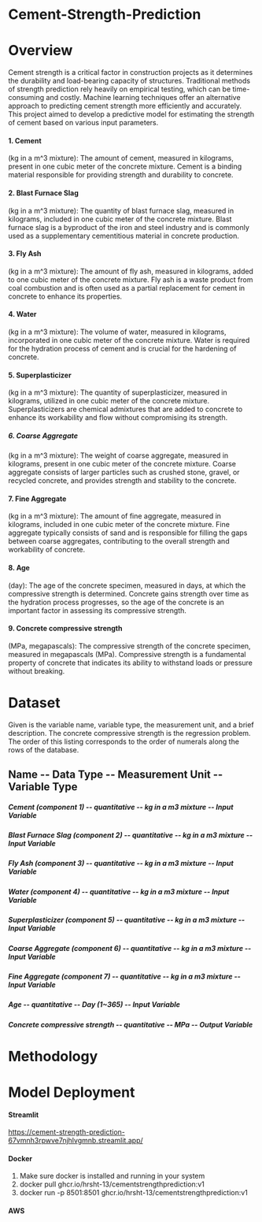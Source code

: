 # Cement-Strength-Prediction
# Overview
Cement strength is a critical factor in construction projects as it determines the durability and load-bearing capacity of structures. Traditional methods of strength prediction rely heavily on empirical testing, which can be time-consuming and costly. Machine learning techniques offer an alternative approach to predicting cement strength more efficiently and accurately. This project aimed to develop a predictive model for estimating the strength of cement based on various input parameters.

#### 1. Cement 
(kg in a m^3 mixture): The amount of cement, measured in kilograms, present in one cubic meter of the concrete mixture. Cement is a binding material responsible for providing strength and durability to concrete.

#### 2. Blast Furnace Slag 
(kg in a m^3 mixture): The quantity of blast furnace slag, measured in kilograms, included in one cubic meter of the concrete mixture. Blast furnace slag is a byproduct of the iron and steel industry and is commonly used as a supplementary cementitious material in concrete production.

#### 3. Fly Ash 
(kg in a m^3 mixture): The amount of fly ash, measured in kilograms, added to one cubic meter of the concrete mixture. Fly ash is a waste product from coal combustion and is often used as a partial replacement for cement in concrete to enhance its properties.

#### 4. Water
(kg in a m^3 mixture): The volume of water, measured in kilograms, incorporated in one cubic meter of the concrete mixture. Water is required for the hydration process of cement and is crucial for the hardening of concrete.

#### 5. Superplasticizer 
(kg in a m^3 mixture): The quantity of superplasticizer, measured in kilograms, utilized in one cubic meter of the concrete mixture. Superplasticizers are chemical admixtures that are added to concrete to enhance its workability and flow without compromising its strength.

##### 6. Coarse Aggregate
(kg in a m^3 mixture): The weight of coarse aggregate, measured in kilograms, present in one cubic meter of the concrete mixture. Coarse aggregate consists of larger particles such as crushed stone, gravel, or recycled concrete, and provides strength and stability to the concrete.

#### 7. Fine Aggregate
(kg in a m^3 mixture): The amount of fine aggregate, measured in kilograms, included in one cubic meter of the concrete mixture. Fine aggregate typically consists of sand and is responsible for filling the gaps between coarse aggregates, contributing to the overall strength and workability of concrete.

#### 8. Age
(day): The age of the concrete specimen, measured in days, at which the compressive strength is determined. Concrete gains strength over time as the hydration process progresses, so the age of the concrete is an important factor in assessing its compressive strength.

#### 9. Concrete compressive strength 
(MPa, megapascals): The compressive strength of the concrete specimen, measured in megapascals (MPa). Compressive strength is a fundamental property of concrete that indicates its ability to withstand loads or pressure without breaking.

# Dataset
Given is the variable name, variable type, the measurement unit, and a brief description. The concrete compressive strength is the regression problem. The order of this listing corresponds to the order of numerals along the rows of the database.

## Name -- Data Type -- Measurement Unit -- Variable Type

##### Cement (component 1) -- quantitative -- kg in a m3 mixture -- Input Variable

##### Blast Furnace Slag (component 2) -- quantitative -- kg in a m3 mixture -- Input Variable

##### Fly Ash (component 3) -- quantitative -- kg in a m3 mixture -- Input Variable

##### Water (component 4) -- quantitative -- kg in a m3 mixture -- Input Variable

##### Superplasticizer (component 5) -- quantitative -- kg in a m3 mixture -- Input Variable

##### Coarse Aggregate (component 6) -- quantitative -- kg in a m3 mixture -- Input Variable

##### Fine Aggregate (component 7) -- quantitative -- kg in a m3 mixture -- Input Variable

##### Age -- quantitative -- Day (1~365) -- Input Variable

##### Concrete compressive strength -- quantitative -- MPa -- Output Variable

# Methodology
# Model Deployment
 #### Streamlit 
 https://cement-strength-prediction-67vmnh3rpwve7njhlvgmnb.streamlit.app/
 
 #### Docker
 1. Make sure docker is installed and running in your system
 2. docker pull ghcr.io/hrsht-13/cementstrengthprediction:v1
 3. docker run -p 8501:8501 ghcr.io/hrsht-13/cementstrengthprediction:v1
    
 #### AWS
